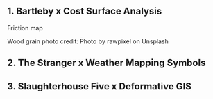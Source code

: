 



## 1. Bartleby x Cost Surface Analysis

Friction map


Wood grain photo credit:  Photo by rawpixel on Unsplash



## 2. The Stranger x Weather Mapping Symbols




## 3. Slaughterhouse Five x Deformative GIS
